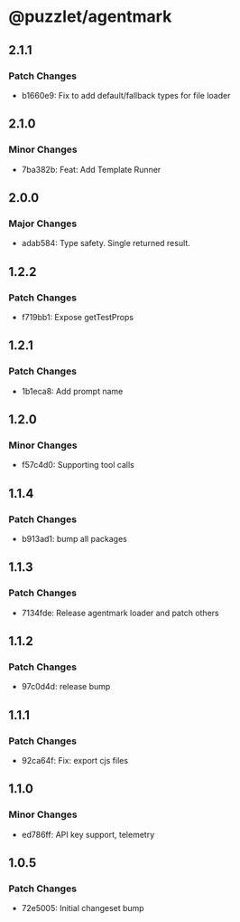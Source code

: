 # @puzzlet/agentmark

## 2.1.1

### Patch Changes

- b1660e9: Fix to add default/fallback types for file loader

## 2.1.0

### Minor Changes

- 7ba382b: Feat: Add Template Runner

## 2.0.0

### Major Changes

- adab584: Type safety. Single returned result.

## 1.2.2

### Patch Changes

- f719bb1: Expose getTestProps

## 1.2.1

### Patch Changes

- 1b1eca8: Add prompt name

## 1.2.0

### Minor Changes

- f57c4d0: Supporting tool calls

## 1.1.4

### Patch Changes

- b913ad1: bump all packages

## 1.1.3

### Patch Changes

- 7134fde: Release agentmark loader and patch others

## 1.1.2

### Patch Changes

- 97c0d4d: release bump

## 1.1.1

### Patch Changes

- 92ca64f: Fix: export cjs files

## 1.1.0

### Minor Changes

- ed786ff: API key support, telemetry

## 1.0.5

### Patch Changes

- 72e5005: Initial changeset bump
